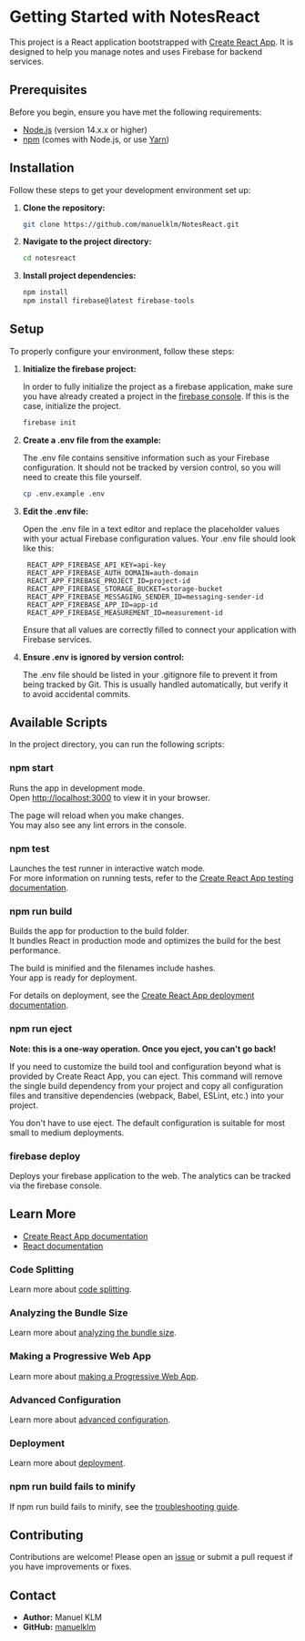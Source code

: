 # Getting Started with NotesReact

This project is a React application bootstrapped with [Create React App](https://github.com/facebook/create-react-app). It is designed to help you manage notes and uses Firebase for backend services.

## Prerequisites

Before you begin, ensure you have met the following requirements:

- [Node.js](https://nodejs.org/) (version 14.x.x or higher)
- [npm](https://www.npmjs.com/) (comes with Node.js, or use [Yarn](https://yarnpkg.com/))

## Installation

Follow these steps to get your development environment set up:

1. **Clone the repository:**

   ```bash
   git clone https://github.com/manuelklm/NotesReact.git
   ```

2. **Navigate to the project directory:**

   ```bash
   cd notesreact
   ```

3. **Install project dependencies:**

   ```bash
   npm install
   npm install firebase@latest firebase-tools
   ```

## Setup

To properly configure your environment, follow these steps:

1. **Initialize the firebase project:**

    In order to fully initialize the project as a firebase application, make sure you have already created a project in the [firebase console](https://console.firebase.google.com/). If this is the case, initialize the project.

    ```bash
    firebase init
    ```

2. **Create a .env file from the example:**

   The .env file contains sensitive information such as your Firebase configuration. It should not be tracked by version control, so you will need to create this file yourself.

   ```bash
   cp .env.example .env
   ```

3. **Edit the .env file:**

   Open the .env file in a text editor and replace the placeholder values with your actual Firebase configuration values. Your .env file should look like this:

        REACT_APP_FIREBASE_API_KEY=api-key
        REACT_APP_FIREBASE_AUTH_DOMAIN=auth-domain
        REACT_APP_FIREBASE_PROJECT_ID=project-id
        REACT_APP_FIREBASE_STORAGE_BUCKET=storage-bucket
        REACT_APP_FIREBASE_MESSAGING_SENDER_ID=messaging-sender-id
        REACT_APP_FIREBASE_APP_ID=app-id
        REACT_APP_FIREBASE_MEASUREMENT_ID=measurement-id

   Ensure that all values are correctly filled to connect your application with Firebase services.

4. **Ensure .env is ignored by version control:**

   The .env file should be listed in your .gitignore file to prevent it from being tracked by Git. This is usually handled automatically, but verify it to avoid accidental commits.

## Available Scripts

In the project directory, you can run the following scripts:

### npm start

Runs the app in development mode.\
Open [http://localhost:3000](http://localhost:3000) to view it in your browser.

The page will reload when you make changes.\
You may also see any lint errors in the console.

### npm test

Launches the test runner in interactive watch mode.\
For more information on running tests, refer to the [Create React App testing documentation](https://facebook.github.io/create-react-app/docs/running-tests).

### npm run build

Builds the app for production to the build folder.\
It bundles React in production mode and optimizes the build for the best performance.

The build is minified and the filenames include hashes.\
Your app is ready for deployment.

For details on deployment, see the [Create React App deployment documentation](https://facebook.github.io/create-react-app/docs/deployment).

### npm run eject

**Note: this is a one-way operation. Once you eject, you can't go back!**

If you need to customize the build tool and configuration beyond what is provided by Create React App, you can eject. This command will remove the single build dependency from your project and copy all configuration files and transitive dependencies (webpack, Babel, ESLint, etc.) into your project.

You don't have to use eject. The default configuration is suitable for most small to medium deployments.

### firebase deploy

Deploys your firebase application to the web. The analytics can be tracked via the firebase console.

## Learn More

- [Create React App documentation](https://facebook.github.io/create-react-app/docs/getting-started)
- [React documentation](https://reactjs.org/)

### Code Splitting

Learn more about [code splitting](https://facebook.github.io/create-react-app/docs/code-splitting).

### Analyzing the Bundle Size

Learn more about [analyzing the bundle size](https://facebook.github.io/create-react-app/docs/analyzing-the-bundle-size).

### Making a Progressive Web App

Learn more about [making a Progressive Web App](https://facebook.github.io/create-react-app/docs/making-a-progressive-web-app).

### Advanced Configuration

Learn more about [advanced configuration](https://facebook.github.io/create-react-app/docs/advanced-configuration).

### Deployment

Learn more about [deployment](https://facebook.github.io/create-react-app/docs/deployment).

### npm run build fails to minify

If npm run build fails to minify, see the [troubleshooting guide](https://facebook.github.io/create-react-app/docs/troubleshooting#npm-run-build-fails-to-minify).

## Contributing

Contributions are welcome! Please open an [issue](https://github.com/manuelklm/notesreact/issues) or submit a pull request if you have improvements or fixes.

## Contact

- **Author:** Manuel KLM
- **GitHub:** [manuelklm](https://github.com/manuelklm)